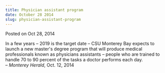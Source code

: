 ```yaml
---
title: Physician assistant program
date: October 28 2014
slug: physician-assistant-program
---
```





<span class="date">Posted on Oct 28, 2014    </span>
<p>In a few years &#x2013; 2019 is the target date &#x2013; CSU Monterey Bay
expects to launch a new master&apos;s degree program that will produce
medical professionals known as physicians assistants &#x2013; people who
are trained to handle 70 to 90 percent of the tasks a doctor
performs each day.<br>
&#x2013; <em>Monterey Herald</em>, Oct. 12, 2014</br></p>






